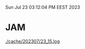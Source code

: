 Sun Jul 23 03:12:04 PM EEST 2023
# JAM
<a href='./cache/202307/23_15.log'>./cache/202307/23_15.log</a>
